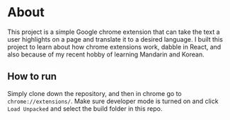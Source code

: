 # About

This project is a simple Google chrome extension that can take the text a user highlights on a page and translate it to a desired language. I built this project to learn about how chrome extensions work, dabble in React, and also because of my recent hobby of learning Mandarin and Korean. 

## How to run
Simply clone down the repository, and then in chrome go to `chrome://extensions/`. Make sure developer mode is turned on and click `Load Unpacked` and select the build folder in this repo.

